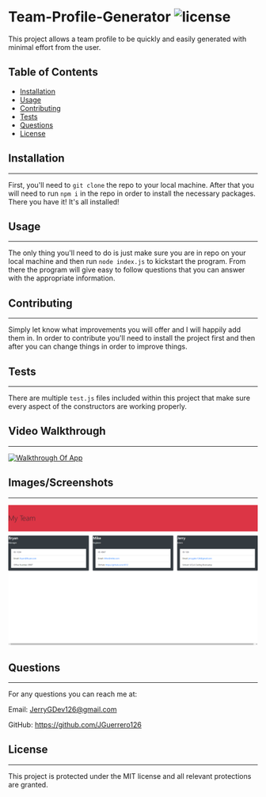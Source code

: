 # Team-Profile-Generator ![license](https://img.shields.io/badge/license-MIT-green)

This project allows a team profile to be quickly and easily generated with minimal effort from the user.

## Table of Contents

- [Installation](#installation)
- [Usage](#usage)
- [Contributing](#contributing)
- [Tests](#tests)
- [Questions](#questions)
- [License](#license)

## Installation

---

First, you'll need to `git clone` the repo to your local machine. After that you will need to run `npm i` in the repo in order to install the necessary packages. There you have it! It's all installed!

## Usage

---

The only thing you'll need to do is just make sure you are in repo on your local machine and then run `node index.js` to kickstart the program. From there the program will give easy to follow questions that you can answer with the appropriate information.

## Contributing

---

Simply let know what improvements you will offer and I will happily add them in. In order to contribute you'll need to install the project first and then after you can change things in order to improve things.

## Tests

---

There are multiple `test.js` files included within this project that make sure every aspect of the constructors are working properly.

## Video Walkthrough

---

[![Walkthrough Of App](https://img.youtube.com/vi/aqrd2lV7YJg/0.jpg)](http://www.youtube.com/watch?v=aqrd2lV7YJg)

## Images/Screenshots

---

![Screenshot](Screenshot.png)

## Questions

---

For any questions you can reach me at:

Email: JerryGDev126@gmail.com

GitHub: https://github.com/JGuerrero126

## License

---

This project is protected under the MIT license and all relevant protections are granted.
